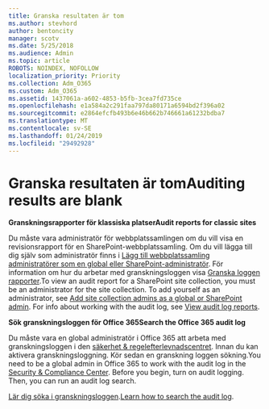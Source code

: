 ```yaml
---
title: Granska resultaten är tom
ms.author: stevhord
author: bentoncity
manager: scotv
ms.date: 5/25/2018
ms.audience: Admin
ms.topic: article
ROBOTS: NOINDEX, NOFOLLOW
localization_priority: Priority
ms.collection: Adm_O365
ms.custom: Adm_O365
ms.assetid: 1437061a-a602-4853-b5fb-3cea7fd735ce
ms.openlocfilehash: e1a584a2c291faa797da80171a6594bd2f396a02
ms.sourcegitcommit: e2864efcfb493b6e46b662b746661a61232bdba7
ms.translationtype: MT
ms.contentlocale: sv-SE
ms.lasthandoff: 01/24/2019
ms.locfileid: "29492928"
---
```

# <a name="auditing-results-are-blank"></a><span data-ttu-id="1d85c-102">Granska resultaten är tom</span><span class="sxs-lookup"><span data-stu-id="1d85c-102">Auditing results are blank</span></span>

 <span data-ttu-id="1d85c-103">**Granskningsrapporter för klassiska platser**</span><span class="sxs-lookup"><span data-stu-id="1d85c-103">**Audit reports for classic sites**</span></span>
  
<span data-ttu-id="1d85c-p101">Du måste vara administratör för webbplatssamlingen om du vill visa en revisionsrapport för en SharePoint-webbplatssamling. Om du vill lägga till dig själv som administratör finns i [Lägg till webbplatssamling administratörer som en global eller SharePoint-administratör](https://go.microsoft.com/fwlink/?linkid=869390). För information om hur du arbetar med granskningsloggen visa [Granska loggen rapporter](https://go.microsoft.com/fwlink/?linkid=395237).</span><span class="sxs-lookup"><span data-stu-id="1d85c-p101">To view an audit report for a SharePoint site collection, you must be an administrator for the site collection. To add yourself as an administrator, see [Add site collection admins as a global or SharePoint admin](https://go.microsoft.com/fwlink/?linkid=869390). For info about working with the audit log, see [View audit log reports](https://go.microsoft.com/fwlink/?linkid=395237).</span></span> 
  
 <span data-ttu-id="1d85c-106">**Sök granskningsloggen för Office 365**</span><span class="sxs-lookup"><span data-stu-id="1d85c-106">**Search the Office 365 audit log**</span></span>
  
<span data-ttu-id="1d85c-p102">Du måste vara en global administratör i Office 365 att arbeta med granskningsloggen i den [säkerhet &amp; regelefterlevnadscentret](https://protection.office.com). Innan du kan aktivera granskningsloggning. Kör sedan en granskning loggen sökning.</span><span class="sxs-lookup"><span data-stu-id="1d85c-p102">You need to be a global admin in Office 365 to work with the audit log in the [Security &amp; Compliance Center](https://protection.office.com). Before you begin, turn on audit logging. Then, you can run an audit log search.</span></span> 
  
<span data-ttu-id="1d85c-110">[Lär dig söka i granskningsloggen](https://go.microsoft.com/fwlink/?linkid=708432).</span><span class="sxs-lookup"><span data-stu-id="1d85c-110">[Learn how to search the audit log](https://go.microsoft.com/fwlink/?linkid=708432).</span></span>
  


